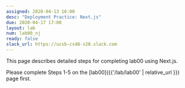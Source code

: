 ```yaml
---
assigned: 2020-04-13 16:00
desc: "Deployment Practice: Next.js"
due: 2020-04-17 17:00
layout: lab
num: lab00_nj
ready: false
slack_url: https://ucsb-cs48-s20.slack.com
---
```


This page describes detailed steps for completing lab00 using Next.js.

Please complete Steps 1-5 on the [lab00]({{'/lab/lab00' | relative_url }}) page first.
